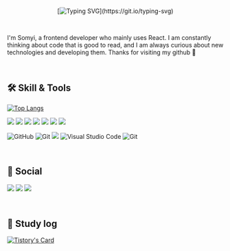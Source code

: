 <br/>

<div align="center">

 [![Typing SVG](https://readme-typing-svg.demolab.com?font=Nunito&weight=600&size=50&pause=100&color=4277F7&center=true&vCenter=true&width=570&lines=Hello%2C+world!+I+am+Somyi.)](https://git.io/typing-svg)

</div>

<br/>

I'm Somyi, a frontend developer who mainly uses React. I am constantly thinking about code that is good to read, and I am always curious about new technologies and developing them. Thanks for visiting my github 🙌



<br/>
 

## 🛠️ Skill & Tools 
  
[![Top Langs](https://github-readme-stats.vercel.app/api/top-langs/?username=somyiLee&layout=compact)](https://github.com/anuraghazra/github-readme-stats)

<img src="https://img.shields.io/badge/JavaScript-F7DF1E?style=flat-square&logo=JavaScript&logoColor=white"> <img src="https://img.shields.io/badge/TypeScript-3178C6?style=flat-square&logo=TypeScript&logoColor=white"> <img src="https://img.shields.io/badge/React-61DAFB?style=flat-square&logo=React&logoColor=white"> <img src="https://img.shields.io/badge/HTML5-E34F26?style=flat-square&logo=HTML5&logoColor=white"> <img src="https://img.shields.io/badge/CSS3-1572B6?style=flat-square&logo=CSS3&logoColor=white"> <img src="https://img.shields.io/badge/Sass-CC6699?style=flat-square&logo=Sass&logoColor=white"> <img src="https://img.shields.io/badge/styledcomponents-DB7093?style=flat-square&logo=styledcomponents&logoColor=white"> 

 <img alt="GitHub" src ="https://img.shields.io/badge/GitHub-181717.svg?&style=flat-square&logo=GitHub&logoColor=white"/> <img alt="Git
" src ="https://img.shields.io/badge/Git-F05032.svg?&style=flat-square&logo=Git&logoColor=white"/> <img src="https://img.shields.io/badge/Slack-4A154B?style=flat-square&logo=Slack&logoColor=white"> <img alt="Visual Studio Code" src ="https://img.shields.io/badge/Visual Studio Code-007ACC.svg?&style=flat-square&logo=VisualStudioCode&logoColor=white"/> <img alt="Git
" src ="https://img.shields.io/badge/Figma-F24E1E.svg?&style=flat-square&logo=figma&logoColor=white"/> 
 
   <br/>

  ##  🚀 Social 
 
<a href="https://som-2.tistory.com/" target="_blank"><img src="https://img.shields.io/badge/Tistory-000000?style=flat-square&logo=tistory&logoColor=ffffff"/></a>
<a href="https://www.instagram.com/som2_96" target="_blank"><img src="https://img.shields.io/badge/Instagram-E4405F?style=flat-square&logo=instagram&logoColor=ffffff"/></a>
<a href="mailto:some100696@gmail.com" target="_blank"><img src="https://img.shields.io/badge/Gmail-EA4335?style=flat-square&logo=google&logoColor=ffffff"/></a>

<br />

 ## 📝 Study log
 
  
  [![Tistory's Card](https://github-readme-tistory-card.vercel.app/api?name=som-2)](https://som-2.tistory.com/)

   <br/>
